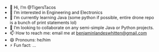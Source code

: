 - 👋 Hi, I’m @TigersTacos
- 👀 I’m interested in Engineering and Electronics
- 🌱 I’m currently learning Java (some python if possible, entire drone repo is a bunch of print statements lol)
- 💞️ I’m looking to collaborate on any semi-simple Java or Python projects.
- 📫 How to reach me: email me at benjaminlandeswhitten@gmail.com
- 😄 Pronouns: he/him
- ⚡ Fun fact: ...

<!---
TigersTacos/TigersTacos is a ✨ special ✨ repository because its `README.md` (this file) appears on your GitHub profile.
You can click the Preview link to take a look at your changes.
--->
